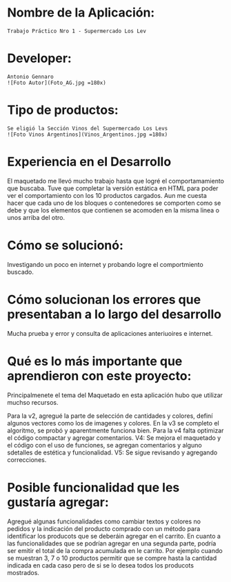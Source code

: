 # Nombre de la Aplicación:
    Trabajo Práctico Nro 1 - Supermercado Los Lev

# Developer: 
    Antonio Gennaro
    ![Foto Autor](Foto_AG.jpg =180x)

# Tipo de productos:
    Se eligió la Sección Vinos del Supermercado Los Levs
    ![Foto Vinos Argentinos](Vinos_Argentinos.jpg =180x)

# Experiencia en el Desarrollo
El maquetado me llevó mucho trabajo hasta que logré el comportamamiento que buscaba.
Tuve que completar la versión estática en HTML para poder ver el comportamiento con los 10 productos cargados.
Aun me cuesta hacer que cada uno de los bloques o contenedores se comporten como se debe y que los elementos 
que contienen se acomoden en la misma linea o unos arriba del otro.
# Cómo se solucionó:
Investigando un poco en internet y probando logre el comportmiento buscado.

# Cómo solucionan los errores que presentaban a lo largo del desarrollo
Mucha prueba y error y consulta de aplicaciones anteriuoires e internet.

# Qué es lo más importante que aprendieron con este proyecto:
Principalmenete el tema del Maquetado en esta aplicación hubo que utilizar muchso recursos. 

Para la v2, agregué la parte de selección de cantidades y colores, definí algunos vectores como los de imagenes y colores.
En la v3 se completo el algoritmo, se probó y aparentmente funciona bien.
Para la v4 falta optimizar el código compactar y agregar comentarios.
V4: Se mejora el maquetado y el código con el uso de funciones, se agregan comentarios y alguno sdetalles de estética y funcionalidad.
V5: Se sigue revisando y agregando correcciones.

# Posible funcionalidad que les gustaría agregar:
Agregué algunas funcionalidades como cambiar textos y colores no pedidos y la indicación del producto comprado con un método para identificar los producots que se deberáin agregar en el carrito.
En cuanto a las funcionalidades que se podrían agregar en una segunda parte, podría ser emitir el total de la compra acumulada en le carrito. Por ejemplo cuando se muestran 3, 7 o 10 productos permitir que se compre hasta la cantidad indicada en cada caso pero de si se lo desea todos los producots mostrados.  